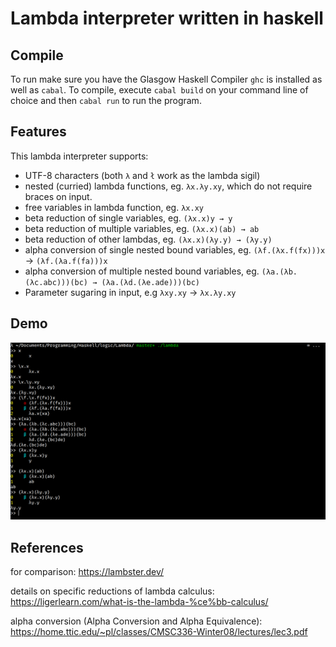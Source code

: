 # Lambda interpreter written in haskell

## Compile
To run make sure you have the Glasgow Haskell Compiler `ghc` is installed as well as `cabal`. To compile, execute `cabal build` on your command line of choice and then `cabal run` to run the program.

## Features
This lambda interpreter supports:
  - UTF-8 characters (both `λ` and `ł` work as the lambda sigil)
  - nested (curried) lambda functions, eg. `λx.λy.xy`, which do not require braces on input.
  - free variables in lambda function, eg. `λx.xy`
  - beta reduction of single variables, eg. `(λx.x)y → y`
  - beta reduction of multiple variables, eg. `(λx.x)(ab) → ab`
  - beta reduction of other lambdas, eg. `(λx.x)(λy.y) → (λy.y)`
  - alpha conversion of single nested bound variables, eg. `(λf.(λx.f(fx)))x` → `(λf.(λa.f(fa)))x`
  - alpha conversion of multiple nested bound variables, eg. `(λa.(λb.(λc.abc)))(bc) → (λa.(λd.(λe.ade)))(bc)`
  - Parameter sugaring in input, e.g `λxy.xy` → `λx.λy.xy`

## Demo
![demo](https://github.com/Luke-A-C-Roberts/Lambda/blob/master/demo.png?raw=true)

## References
for comparison: https://lambster.dev/

details on specific reductions of lambda calculus: https://ligerlearn.com/what-is-the-lambda-%ce%bb-calculus/

alpha conversion (Alpha Conversion and Alpha Equivalence): https://home.ttic.edu/~pl/classes/CMSC336-Winter08/lectures/lec3.pdf
